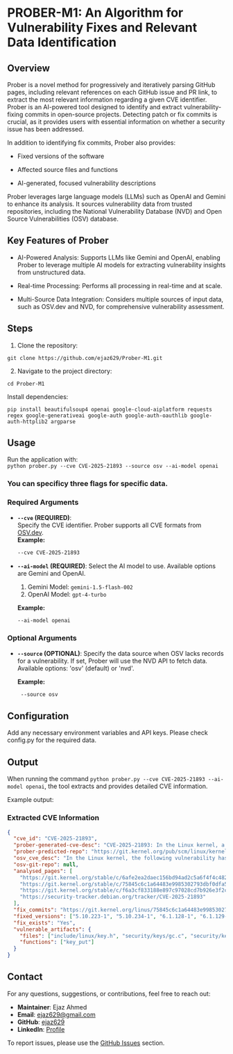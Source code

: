 # PROBER-M1: An Algorithm for Vulnerability Fixes and Relevant Data Identification

## Overview 
Prober is a novel method for progressively and iteratively parsing GitHub pages, including relevant references on each GitHub issue and PR link, to extract the most relevant information regarding a given CVE identifier. Prober is an AI-powered tool designed to identify and extract vulnerability-fixing commits in open-source projects. Detecting patch or fix commits is crucial, as it provides users with essential information on whether a security issue has been addressed.

In addition to identifying fix commits, Prober also provides:

- Fixed versions of the software

- Affected source files and functions

- AI-generated, focused vulnerability descriptions

Prober leverages large language models (LLMs) such as OpenAI and Gemini to enhance its analysis. It sources vulnerability data from trusted repositories, including the National Vulnerability Database (NVD) and Open Source Vulnerabilities (OSV) database.

## Key Features of Prober

- AI-Powered Analysis: Supports LLMs like Gemini and OpenAI, enabling Prober to leverage multiple AI models for extracting vulnerability insights from unstructured data.

- Real-time Processing: Performs all processing in real-time and at scale. 

- Multi-Source Data Integration: Considers multiple sources of input data, such as OSV.dev and NVD, for comprehensive vulnerability assessment.

## Steps

1. Clone the repository:

`git clone https://github.com/ejaz629/Prober-M1.git`

2. Navigate to the project directory:

`cd Prober-M1`

Install dependencies:

`pip install beautifulsoup4 openai google-cloud-aiplatform requests regex google-generativeai google-auth google-auth-oauthlib google-auth-httplib2 argparse`


## Usage
Run the application with:  
`python prober.py --cve CVE-2025-21893 --source osv --ai-model openai`

### You can specificy three flags for specific data.

### Required Arguments  
- **`--cve` (REQUIRED)**:  
  Specify the CVE identifier. Prober supports all CVE formats from [OSV.dev](https://osv.dev/).  
  **Example:**  
  ```sh
  --cve CVE-2025-21893

- **`--ai-model` (REQUIRED)**:
Select the AI model to use. Available options are Gemini and OpenAI.
  1. Gemini Model: `gemini-1.5-flash-002`
  2. OpenAI Model: `gpt-4-turbo`
  
  **Example:**
  ```sh
  --ai-model openai

### Optional Arguments
- **`--source` (OPTIONAL)**:
Specify the data source when OSV lacks records for a vulnerability. If set, Prober will use the NVD API to fetch data.
Available options: 'osv' (default) or 'nvd'.

  **Example:**
  ```sh 
   --source osv

## Configuration

Add any necessary environment variables and API keys. Please check config.py for the required data.

## Output  

When running the command `python prober.py --cve CVE-2025-21893 --ai-model openai`, the tool extracts and provides detailed CVE information.  

Example output:  

### Extracted CVE Information

```json
{
  "cve_id": "CVE-2025-21893",
  "prober-generated-cve-desc": "CVE-2025-21893: In the Linux kernel, a Use-After-Free (UAF) vulnerability in key_put() function has been resolved. Once a key's reference count is reduced to 0, the garbage collector thread may destroy it, hence key_put() should not access the key beyond this point.",
  "prober-predicted-repo": "https://git.kernel.org/pub/scm/linux/kernel/git/stable/linux.git",
  "osv_cve_desc": "In the Linux kernel, the following vulnerability has been resolved:\n\nkeys: Fix UAF in key_put()\n\nOnce a key's reference count has been reduced to 0, the garbage collector\nthread may destroy it at any time and so key_put() is not allowed to touch\nthe key after that point. The most key_put() is normally allowed to do is\nto touch key_gc_work as that's a static global variable.\n\nHowever, in an effort to speed up the reclamation of quota, this is now\ndone in key_put() once the key's usage is reduced to 0 - but now the code\nis looking at the key after the deadline, which is forbidden.\n\nFix this by using a flag to indicate that a key can be gc'd now rather than\nlooking at the key's refcount in the garbage collector.",
  "osv-git-repo": null,
  "analysed_pages": [
    "https://git.kernel.org/stable/c/6afe2ea2daec156bd94ad2c5a6f4f4c48240dcd3",
    "https://git.kernel.org/stable/c/75845c6c1a64483e9985302793dbf0dfa5f71e32",
    "https://git.kernel.org/stable/c/f6a3cf833188e897c97028cd7b926e3f2cb1a8c0",
    "https://security-tracker.debian.org/tracker/CVE-2025-21893"
  ],
  "fix_commits": "https://git.kernel.org/linus/75845c6c1a64483e9985302793dbf0dfa5f71e32",
  "fixed_versions": ["5.10.223-1", "5.10.234-1", "6.1.128-1", "6.1.129-1", "6.12.21-1"],
  "fix_exists": "Yes",
  "vulnerable_artifacts": {
    "files": ["include/linux/key.h", "security/keys/gc.c", "security/keys/key.c"],
    "functions": ["key_put"]
  }
}
```

## Contact  

For any questions, suggestions, or contributions, feel free to reach out:  

- **Maintainer**: Ejaz Ahmed  
- **Email**: [ejaz629@gmail.com](mailto:ejaz629@gmail.com)  
- **GitHub**: [ejaz629](https://github.com/ejaz629)  
- **LinkedIn**: [Profile](https://www.linkedin.com/in/ejaz629)  

To report issues, please use the [GitHub Issues](https://github.com/ejaz629/Prober-M1/issues) section.  




